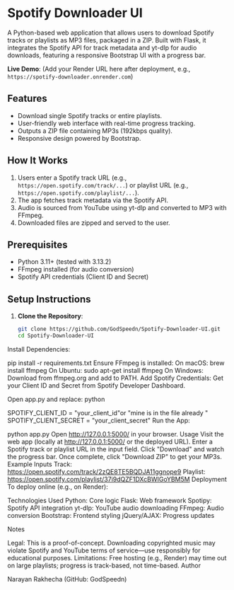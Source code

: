 # Spotify Downloader UI

A Python-based web application that allows users to download Spotify tracks or playlists as MP3 files, packaged in a ZIP. Built with Flask, it integrates the Spotify API for track metadata and yt-dlp for audio downloads, featuring a responsive Bootstrap UI with a progress bar.

**Live Demo**: (Add your Render URL here after deployment, e.g., `https://spotify-downloader.onrender.com`)

## Features
- Download single Spotify tracks or entire playlists.
- User-friendly web interface with real-time progress tracking.
- Outputs a ZIP file containing MP3s (192kbps quality).
- Responsive design powered by Bootstrap.

## How It Works
1. Users enter a Spotify track URL (e.g., `https://open.spotify.com/track/...`) or playlist URL (e.g., `https://open.spotify.com/playlist/...`).
2. The app fetches track metadata via the Spotify API.
3. Audio is sourced from YouTube using yt-dlp and converted to MP3 with FFmpeg.
4. Downloaded files are zipped and served to the user.

## Prerequisites
- Python 3.11+ (tested with 3.13.2)
- FFmpeg installed (for audio conversion)
- Spotify API credentials (Client ID and Secret)

## Setup Instructions
1. **Clone the Repository**:
   ```bash
   git clone https://github.com/GodSpeedn/Spotify-Downloader-UI.git
   cd Spotify-Downloader-UI
Install Dependencies:

pip install -r requirements.txt
Ensure FFmpeg is installed:
On macOS: brew install ffmpeg
On Ubuntu: sudo apt-get install ffmpeg
On Windows: Download from ffmpeg.org and add to PATH.
Add Spotify Credentials:
Get your Client ID and Secret from Spotify Developer Dashboard.

Open app.py and replace:
python

SPOTIFY_CLIENT_ID = "your_client_id"or "mine is in the file already "
SPOTIFY_CLIENT_SECRET = "your_client_secret"
Run the App:



python app.py
Open http://127.0.0.1:5000/ in your browser.
Usage
Visit the web app (locally at http://127.0.0.1:5000/ or the deployed URL).
Enter a Spotify track or playlist URL in the input field.
Click "Download" and watch the progress bar.
Once complete, click "Download ZIP" to get your MP3s.
Example Inputs
Track: https://open.spotify.com/track/2zQE8TE5BQDJA11ggnope9
Playlist: https://open.spotify.com/playlist/37i9dQZF1DXcBWIGoYBM5M
Deployment
To deploy online (e.g., on Render):


Technologies Used
Python: Core logic
Flask: Web framework
Spotipy: Spotify API integration
yt-dlp: YouTube audio downloading
FFmpeg: Audio conversion
Bootstrap: Frontend styling
jQuery/AJAX: Progress updates




Notes

Legal: This is a proof-of-concept. Downloading copyrighted music may violate Spotify and YouTube terms of service—use responsibly for educational purposes.
Limitations: Free hosting (e.g., Render) may time out on large playlists; progress is track-based, not time-based.
Author

Narayan Rakhecha (GitHub: GodSpeedn)
